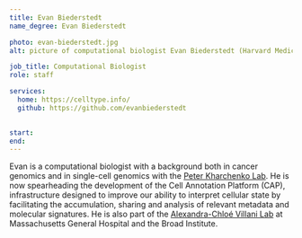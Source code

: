 ```yaml
---
title: Evan Biederstedt
name_degree: Evan Biederstedt

photo: evan-biederstedt.jpg
alt: picture of computational biologist Evan Biederstedt (Harvard Medical School) while standing in the Brooklyn Botanical Garden circa 2019

job_title: Computational Biologist
role: staff

services:
  home: https://celltype.info/
  github: https://github.com/evanbiederstedt

  
start: 
end:
---
```

Evan is a computational biologist with a background both in cancer genomics and in single-cell genomics with the [Peter Kharchenko Lab](https://github.com/kharchenkolab/). He is now spearheading the development of the Cell Annotation Platform (CAP), infrastructure designed to improve our ability to interpret cellular state by facilitating the accumulation, sharing and analysis of relevant metadata and molecular signatures. He is also part of the [Alexandra-Chloé Villani Lab](https://villani.mgh.harvard.edu/) at Massachusetts General Hospital and the Broad Institute.
